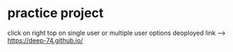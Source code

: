 # practice project
click on right top on single user or multiple user options
deoployed link --> https://deep-74.github.io/

